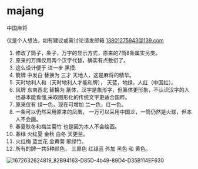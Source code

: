 # majang

中国麻将

仅是个人想法，如有建议或需讨论请发邮箱 13801275943@139.com

1. 修改了筒子，条子，万字的显示方式，原来的7筒8条属实另类。
2. 原来的万牌仅用两个汉字代替，确实有点敷衍了。
3. 这么设计便于 进一步 黑摸.
4. 箭牌 中发白 替换为 三才 天地人，这是麻将的精华。
5. 天时地利人和（天时地利人才能和牌）， 天蓝，地绿，人红（中国红）。
6. 风牌 东南西北 替换为 篆体，汉字是象形字，但篆体更形象，不认识汉字的人也基本能看懂,采取图形化的传统文字更适合国粹。
7. 原来仅有 绿一色，现在可增加 兰一色，红一色。
8. 一条可以仍然采用原来的凤凰， 一万可以采用中国龙，一筒仍然是火球，但本人不会画。
9. 春夏秋冬和梅兰菊竹 也是因为本人不会绘画。
10. 春绿 火红夏 金秋 白冬 天更兰。
11. 火红梅 蓝兰花 金黄菊 翠绿竹。
12. 所有的牌一共5种颜色， 三原色 红绿蓝 外加 黑色 和 黄色。

![1672632624819_82B94163-D85D-4b49-89D4-D35B114EF630](https://user-images.githubusercontent.com/22744976/210194640-ff2b3f78-0450-4bc8-8439-6262a16834b8.png)
